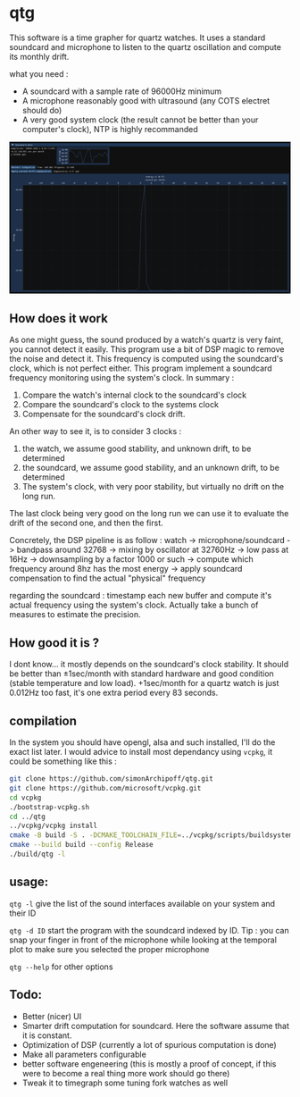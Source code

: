 # qtg

This software is a time grapher for quartz watches. It uses a standard soundcard and microphone to listen to the quartz oscillation and compute its monthly drift.

what you need :
* A soundcard with a sample rate of 96000Hz minimum
* A microphone reasonably good with ultrasound (any COTS electret should do)
* A very good system clock (the result cannot be better than your computer's clock), NTP is highly recommanded

![screenshot](doc/casio_a168_qtg.png)

## How does it work

As one might guess, the sound produced by a watch's quartz is very faint, you cannot detect it easily. This program use a bit of DSP magic to remove the noise and detect it.
This frequency is computed using the soundcard's clock, which is not perfect either. This program implement a soundcard frequency monitoring using the system's clock.
In summary :
1. Compare the watch's internal clock to the soundcard's clock
2. Compare the soundcard's clock to the systems clock
3. Compensate for the soundcard's clock drift.

An other way to see it, is to consider 3 clocks :
1. the watch, we assume good stability, and unknown drift, to be determined
2. the soundcard, we assume good stability, and an unknown drift, to be determined
3. The system's clock, with very poor stability, but virtually no drift on the long run.

The last clock being very good on the long run we can use it to evaluate the drift of the second one, and then the first.


Concretely, the DSP pipeline is as follow :
watch -> microphone/soundcard -> bandpass around 32768 -> mixing by oscillator at 32760Hz -> low pass at 16Hz -> downsampling by a factor 1000 or such -> compute which frequency around 8hz has the most energy -> apply soundcard compensation to find the actual "physical" frequency

regarding the soundcard :
timestamp each new buffer and compute it's actual frequency using the system's clock. Actually take a bunch of measures to estimate the precision.


## How good it is ?
I dont know… it mostly depends on the soundcard's clock stability.
It should be better than ±1sec/month with standard hardware and good condition (stable temperature and low load).
+1sec/month for a quartz watch is just 0.012Hz too fast, it's one extra period every 83 seconds.

## compilation

In the system you should have opengl, alsa and such installed, I'll do the exact list later.
I would advice to install most dependancy using `vcpkg`, it could be something like this :

```sh
git clone https://github.com/simonArchipoff/qtg.git
git clone https://github.com/microsoft/vcpkg.git
cd vcpkg
./bootstrap-vcpkg.sh
cd ../qtg
../vcpkg/vcpkg install
cmake -B build -S . -DCMAKE_TOOLCHAIN_FILE=../vcpkg/scripts/buildsystems/vcpkg.cmake
cmake --build build --config Release
./build/qtg -l
```

## usage:
`qtg -l` give the list of the sound interfaces available on your system and their ID

`qtg -d ID` start the program with the soundcard indexed by ID.
Tip : you can snap your finger in front of the microphone while looking at the temporal plot to make sure you selected the proper microphone

`qtg --help` for other options

## Todo:

* Better (nicer) UI
* Smarter drift computation for soundcard. Here the software assume that it is constant.
* Optimization of DSP (currently a lot of spurious computation is done)
* Make all parameters configurable
* better software engeneering (this is mostly a proof of concept, if this were to become a real thing more work should go there)
* Tweak it to timegraph some tuning fork watches as well
